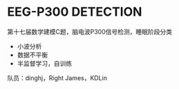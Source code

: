 # EEG-P300 DETECTION

第十七届数学建模C题，脑电波P300信号检测，睡眠阶段分类

- 小波分析
- 数据不平衡
- 半监督学习，自训练



队员：dinghj，Right James，KDLin

